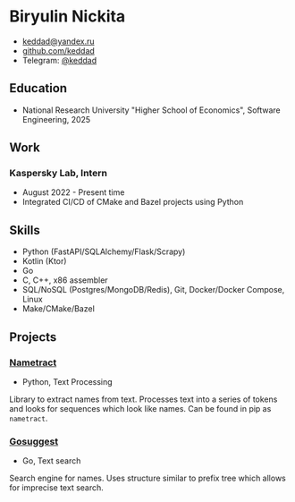 # Biryulin Nickita

* keddad@yandex.ru
* [github.com/keddad](https://github.com/keddad)
* Telegram: [@keddad](https://t.me/keddad)

## Education
* National Research University "Higher School of Economics", Software Engineering, 2025

## Work
### Kaspersky Lab, Intern
* August 2022 - Present time
* Integrated CI/CD of CMake and Bazel projects using Python

## Skills
* Python (FastAPI/SQLAlchemy/Flask/Scrapy)
* Kotlin (Ktor)
* Go
* C, C++, x86 assembler
* SQL/NoSQL (Postgres/MongoDB/Redis), Git, Docker/Docker Compose, Linux
* Make/CMake/Bazel

## Projects
### [Nametract](https://github.com/keddad/nametract)
* Python, Text Processing

Library to extract names from text. Processes text into a series of tokens and looks for sequences which look like names. Can be found in pip as `nametract`.

### [Gosuggest](https://github.com/keddad/gosuggest)
* Go, Text search

Search engine for names. Uses structure similar to prefix tree which allows for imprecise text search.
